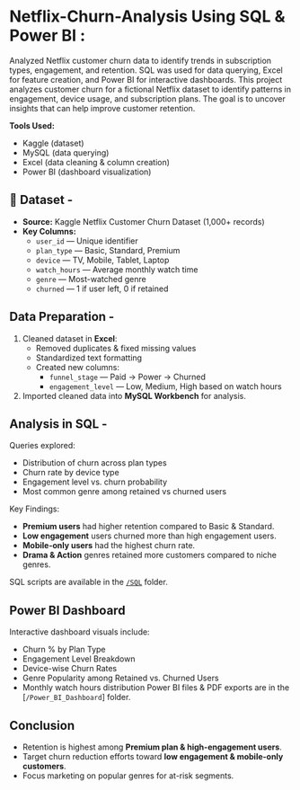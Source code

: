 # Netflix-Churn-Analysis Using SQL & Power BI : 
Analyzed Netflix customer churn data to identify trends in subscription types, engagement, and retention. SQL was used for data querying, Excel for feature creation, and Power BI for interactive dashboards. This project analyzes customer churn for a fictional Netflix dataset to identify patterns in engagement, device usage, and subscription plans. The goal is to uncover insights that can help improve customer retention.

**Tools Used:**  
- Kaggle (dataset)
- MySQL (data querying)  
- Excel (data cleaning & column creation)  
- Power BI (dashboard visualization)  

## 📂 Dataset -
- **Source:** Kaggle Netflix Customer Churn Dataset (1,000+ records)
- **Key Columns:**
  - `user_id` — Unique identifier
  - `plan_type` — Basic, Standard, Premium
  - `device` — TV, Mobile, Tablet, Laptop
  - `watch_hours` — Average monthly watch time
  - `genre` — Most-watched genre
  - `churned` — 1 if user left, 0 if retained

## Data Preparation -
1. Cleaned dataset in **Excel**:
   - Removed duplicates & fixed missing values
   - Standardized text formatting
   - Created new columns:
     - `funnel_stage` —  Paid → Power → Churned
     - `engagement_level` — Low, Medium, High based on watch hours
2. Imported cleaned data into **MySQL Workbench** for analysis.

## Analysis in SQL -
Queries explored:
- Distribution of churn across plan types
- Churn rate by device type
- Engagement level vs. churn probability
- Most common genre among retained vs churned users

Key Findings:
- **Premium users** had higher retention compared to Basic & Standard.
- **Low engagement** users churned more than high engagement users.
- **Mobile-only users** had the highest churn rate.
- **Drama & Action** genres retained more customers compared to niche genres.

SQL scripts are available in the [`/SQL`](./SQL) folder.

## Power BI Dashboard
Interactive dashboard visuals include:
- Churn % by Plan Type
- Engagement Level Breakdown
- Device-wise Churn Rates
- Genre Popularity among Retained vs. Churned Users
- Monthly watch hours distribution
Power BI files & PDF exports are in the [`/Power_BI_Dashboard`] folder.

## Conclusion
- Retention is highest among **Premium plan & high-engagement users**.
- Target churn reduction efforts toward **low engagement & mobile-only customers**.
- Focus marketing on popular genres for at-risk segments.


